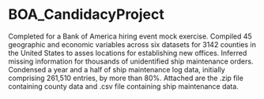 # BOA_CandidacyProject
Completed for a Bank of America hiring event mock exercise. Compiled 45 geographic and economic variables across six datasets for 3142 counties in the United States to asses locations for establishing new offices. Inferred missing information for thousands of unidentified ship maintenance orders. Condensed a year and a half of ship maintenance log data, initially comprising 261,510 entries, by more than 80%. Attached are the .zip file containing county data and .csv file containing ship maintenance data.
